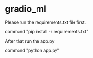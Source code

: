 # gradio_ml
Please run the requirements.txt file first.

command "pip install -r requirements.txt"

After that run the app.py

command "python app.py"
